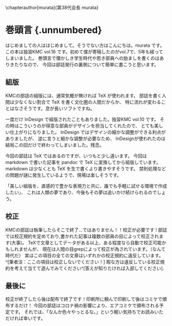 \chapterauthor[murata]{第38代会長 murata}

# 巻頭言 {.unnumbered}

はじめましての人ははじめまして。そうでない方はこんにちは。murata です。
この本は独習KMC vol.16 です。初めて僕が寄稿したのがvol.7で、5年も経ってしまいました。
巻頭言で懐かしき学生時代や若き部員への励ましを書くのはありきたりなので、
今回は部誌発行の裏側について簡単に書こうと思います。

## 組版

KMCの部誌の組版には、通常気概が無ければ TeX が使われます。
部誌を書く人間は少なくない割合で TeX を書く文化圏の人間だからか、
特に流れが変わることはなさそうです。息が長いソフトですね。

一度だけ InDesign で組版されたこともありました。独習KMC vol.10 です。
その時はこういうのが得意な部員がデザインを担当してくれたので、
とても美しい仕上がりになりました。
InDesign ではデザインの細かな調整ができる利点がありましたが、
逆に言うと細かな調整が必要なため、
InDesignが使われたのは結局この回だけで終わってしまいました。残念。

今回の部誌は TeX ではあるのですが、いつもと少し違います。
今回は markdown で書いた記事を pandoc で TeX に変換してから組版しています。
markdown は少なくとも TeX を生で書くより書きやすそうです。
禁則処理などの問題が謎に発生しているようで、現場は楽しそうです。

「美しい組版を、直感的で豊かな表現力と共に、誰でも手軽に試せる環境で作成したい」、
これは人類の夢であり、今後もその夢は追いかけ続けられるのでしょう。


## 校正

KMCの部誌は執筆したらそこで終了...ではありません！！校正が必要です !
部誌では校正規約を定めており,書かれた記事は複数の部員の目によって校正されます(大事)。
TeXで文章としてデータがある以上、ある程度なら自動で校正可能かもしれませんが、
現在は人間の目grepによって校正が為されています。（なんて時代だ）
実はこの項目の全ての文章はいずれかの校正規約に違反しています。^[筆者注：ここの項目は校正しないでください！]
暇な方は違反している校正規約を考えて当てて遊んでみてください^[答えが知りたければ入部してください].


## 最後に

校正が終了したら後は配布で終了です！印刷所に頼んで印刷して後はコミケで頒布するだけ！
今回の部誌はコロナ禍の影響により、エアコミケで頒布される予定です。
それでは、「なんか色々やっとるな。」という軽い気持ちでお読みいただければ幸いです。
